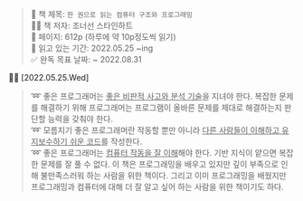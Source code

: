 > 📘 책 제목: `한 권으로 읽는 컴퓨터 구조와 프로그래밍` <br/>
> 🧑‍💻 책 저자: 조너선 스타인하트 <br/>
> 📄 페이지: 612p (하루에 약 10p정도씩 읽기) <br/>
> 📆 읽고 있는 기간: 2022.05.25 ~ing <br/>
> ✅ 완독 목표 날짜: ~ 2022.08.31

✍🏻 [2022.05.25.Wed]

> ➿ 좋은 프로그래머는 <u>좋은 비판적 사고와 분석 기술</u>을 지녀야 한다. 복잡한 문제를 해결하기 위해 프로그래머는 프로그램이 올바른 문제를 제대로 해결하는지 판단할 능력을 갖춰야 한다. <br/>
> ➿ 모름지기 좋은 프로그래머란 작동할 뿐만 아니라 <u>다른 사람들이 이해하고 유지보수하기 쉬운 코드</u>를 작성한다. <br/>
> ➿ 좋은 프로그래머는 <u>컴퓨터 작동을 잘 이해</u>해야 한다. 기반 지식이 얕으면 복잡한 문제를 잘 풀 수 없다. 이 책은 프로그래밍을 배우고 있지만 깊이 부족으로 인해 불만족스러워 하는 사람을 위한 책이다. 그리고 이미 프로그래밍을 배웠지만 프로그래밍과 컴퓨터에 대해 더 잘 알고 싶어 하는 사람을 위한 책이기도 하다.
